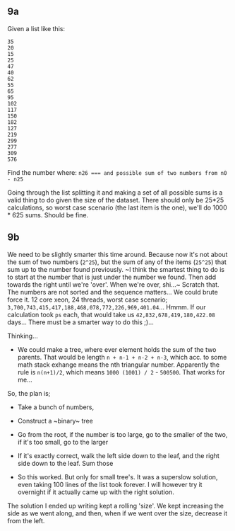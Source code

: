 ## 9a

Given a list like this:
```
35
20
15
25
47
40
62
55
65
95
102
117
150
182
127
219
299
277
309
576
```

Find the number where:
`n26 === and possible sum of two numbers from n0 - n25`

Going through the list splitting it and making a set of all possible sums is a valid thing to do given the size of the dataset. There should only be 25*25 calculations, so worst case scenario (the last item is the one), we'll do 1000 * 625 sums. Should be fine.

## 9b
We need to be slightly smarter this time around. Because now it's not about the sum of two numbers (`2^25`), but the sum of any of the items (`25^25`) that sum up to the number found previously. ~I think the smartest thing to do is to start at the number that is just under the number we found. Then add towards the right until we're 'over'. When we're over, shi...~ Scratch that. The numbers are not sorted and the sequence matters... We could brute force it. 12 core xeon, 24 threads, worst case scenario; `3,700,743,415,417,188,468,078,772,226,969,401.04`... Hmmm. If our calculation took `ps` each, that would take us `42,832,678,419,180,422.08` days...
There must be a smarter way to do this ;)...

Thinking...
- We could make a tree, where ever element holds the sum of the two parents. That would be length `n + n-1 + n-2 + n-3`, which acc. to some math stack exhange means the nth triangular number. Apparently the rule is `n(n+1)/2`, which means `1000 (1001) / 2` - `500500`. That works for me...

So, the plan is;
- Take a bunch of numbers,
- Construct a ~binary~ tree
- Go from the root, if the number is too large, go to the smaller of the two, if it's too small, go to the larger
- If it's exactly correct, walk the left side down to the leaf, and the right side down to the leaf. Sum those


- So this worked. But only for small tree's. It was a superslow solution, even taking 100 lines of the list took forever. I will however try it overnight if it actually came up with the right solution. 

The solution I ended up writing kept a rolling 'size'. We kept increasing the side as we went along, and then, when if we went over the size, decrease it from the left.
